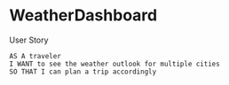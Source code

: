 # WeatherDashboard

User Story

```
AS A traveler
I WANT to see the weather outlook for multiple cities
SO THAT I can plan a trip accordingly
```

